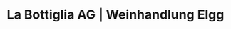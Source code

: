 ---
title: "La Bottiglia AG | Weinhandlung Elgg"
url: /elgg/la-bottiglia-ag-weinhandlung-elgg/
shop: Getränke
---